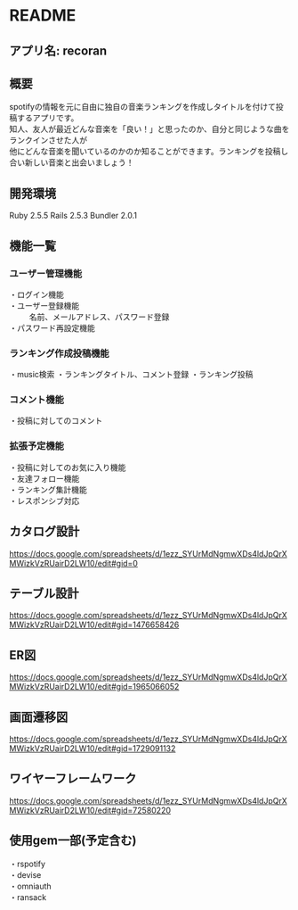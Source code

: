 # README

## アプリ名: recoran
## 概要
spotifyの情報を元に自由に独自の音楽ランキングを作成しタイトルを付けて投稿するアプリです。
<br>知人、友人が最近どんな音楽を「良い！」と思ったのか、自分と同じような曲をランクインさせた人が<br>
他にどんな音楽を聞いているのかのか知ることができます。ランキングを投稿し合い新しい音楽と出会いましょう！

## 開発環境
Ruby 2.5.5 Rails 2.5.3 Bundler 2.0.1

## 機能一覧
### ユーザー管理機能
・ログイン機能<br>
・ユーザー登録機能<br>　
　 名前、メールアドレス、パスワード登録 <br>
・パスワード再設定機能
### ランキング作成投稿機能
・music検索
・ランキングタイトル、コメント登録
・ランキング投稿
### コメント機能
・投稿に対してのコメント
### 拡張予定機能
・投稿に対してのお気に入り機能<br>
・友達フォロー機能<br>
・ランキング集計機能<br>
・レスポンシブ対応
## カタログ設計
https://docs.google.com/spreadsheets/d/1ezz_SYUrMdNgmwXDs4ldJpQrXMWizkVzRUairD2LW10/edit#gid=0
## テーブル設計
https://docs.google.com/spreadsheets/d/1ezz_SYUrMdNgmwXDs4ldJpQrXMWizkVzRUairD2LW10/edit#gid=1476658426
## ER図
https://docs.google.com/spreadsheets/d/1ezz_SYUrMdNgmwXDs4ldJpQrXMWizkVzRUairD2LW10/edit#gid=1965066052
## 画面遷移図
https://docs.google.com/spreadsheets/d/1ezz_SYUrMdNgmwXDs4ldJpQrXMWizkVzRUairD2LW10/edit#gid=1729091132
## ワイヤーフレームワーク
https://docs.google.com/spreadsheets/d/1ezz_SYUrMdNgmwXDs4ldJpQrXMWizkVzRUairD2LW10/edit#gid=72580220
## 使用gem一部(予定含む)
・rspotify<br>
・devise<br>
・omniauth<br>
・ransack<br>



　 

